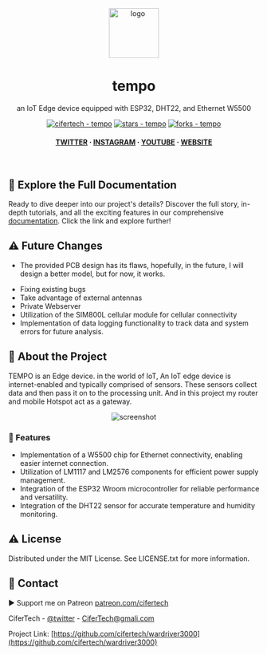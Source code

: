 <div align="center">

  <img src="https://user-images.githubusercontent.com/62047147/195847997-97553030-3b79-4643-9f2c-1f04bba6b989.png" alt="logo" width="100" height="auto" />
  <h1>tempo</h1>
   
  <p>
    an IoT Edge device equipped with ESP32, DHT22, and Ethernet W5500
  </p>
   

 
<!-- Badges -->

<a href="https://github.com/cifertech/tempo" title="Go to GitHub repo"><img src="https://img.shields.io/static/v1?label=cifertech&message=tempo&color=white&logo=github" alt="cifertech - tempo"></a>
<a href="https://github.com/cifertech/tempo"><img src="https://img.shields.io/github/stars/cifertech/tempo?style=social" alt="stars - tempo"></a>
<a href="https://github.com/cifertech/tempo"><img src="https://img.shields.io/github/forks/cifertech/tempo?style=social" alt="forks - tempo"></a>
   
<h4>
    <a href="https://twitter.com/techcifer">TWITTER</a>
  <span> · </span>
    <a href="https://www.instagram.com/cifertech/">INSTAGRAM</a>
  <span> · </span>
    <a href="https://www.youtube.com/c/techcifer">YOUTUBE</a>
  <span> · </span>
    <a href="https://cifertech.net/">WEBSITE</a>
  </h4>
</div> 
 
<br />


## 📖 Explore the Full Documentation

Ready to dive deeper into our project's details? Discover the full story, in-depth tutorials, and all the exciting features in our comprehensive [documentation](https://cifertech.net/wardriver3000-build-your-own-wardriving-machine/). Click the link and explore further!

## ⚠ Future Changes
- The provided PCB design has its flaws, hopefully, in the future, I will design a better model, but for now, it works.
<be>

- Fixing existing bugs
- Take advantage of external antennas
- Private Webserver
- Utilization of the SIM800L cellular module for cellular connectivity
- Implementation of data logging functionality to track data and system errors for future analysis.
  

<!-- About the Project -->
## :star2: About the Project
TEMPO is an Edge device. in the world of IoT, An IoT edge device is internet-enabled and typically comprised of sensors. These sensors collect data and then pass it on to the processing unit. And in this project my router and mobile Hotspot act as a gateway.

<div align="center"> 
  <img src="https://github.com/cifertech/wardriver3000/assets/62047147/69b472f7-670b-4f82-a646-3a54990e43db" alt="screenshot" width="Auto" height="Auto" />
</div>


<!-- Features -->
### :dart: Features

- Implementation of a W5500 chip for Ethernet connectivity, enabling easier internet connection.
- Utilization of LM1117 and LM2576 components for efficient power supply management.
- Integration of the ESP32 Wroom microcontroller for reliable performance and versatility.
- Integration of the DHT22 sensor for accurate temperature and humidity monitoring.



<!-- License --> 
## :warning: License
 
Distributed under the MIT License. See LICENSE.txt for more information.


<!-- Contact -->
## :handshake: Contact 

▶ Support me on Patreon [patreon.com/cifertech](https://www.patreon.com/cifertech)

CiferTech - [@twitter](https://twitter.com/techcifer) - CiferTech@gmali.com

Project Link: [https://github.com/cifertech/wardriver3000](https://github.com/cifertech/wardriver3000)

 
 
